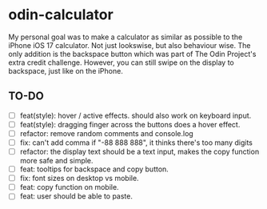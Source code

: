 # odin-calculator

My personal goal was to make a calculator as similar as possible to the iPhone iOS 17 calculator. Not just lookswise, but also behaviour wise. The only addition is the backspace button which was part of The Odin Project's extra credit challenge. However, you can still swipe on the display to backspace, just like on the iPhone.

## TO-DO

- [ ] feat(style): hover / active effects. should also work on keyboard input.
- [ ] feat(style): dragging finger across the buttons does a hover effect.
- [ ] refactor: remove random comments and console.log
- [ ] fix: can't add comma if "-88 888 888", it thinks there's too many digits
- [ ] refactor: the display text should be a text input, makes the copy function more safe and simple.
- [ ] feat: tooltips for backspace and copy button.
- [ ] fix: font sizes on desktop vs mobile.
- [ ] feat: copy function on mobile.
- [ ] feat: user should be able to paste.
